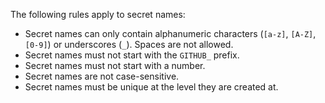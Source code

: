 The following rules apply to secret names:

* Secret names can only contain alphanumeric characters (`[a-z]`, `[A-Z]`, `[0-9]`) or underscores (`_`). Spaces are not allowed.
* Secret names must not start with the `GITHUB_` prefix.
* Secret names must not start with a number.
* Secret names are not case-sensitive.
* Secret names must be unique at the level they are created at.